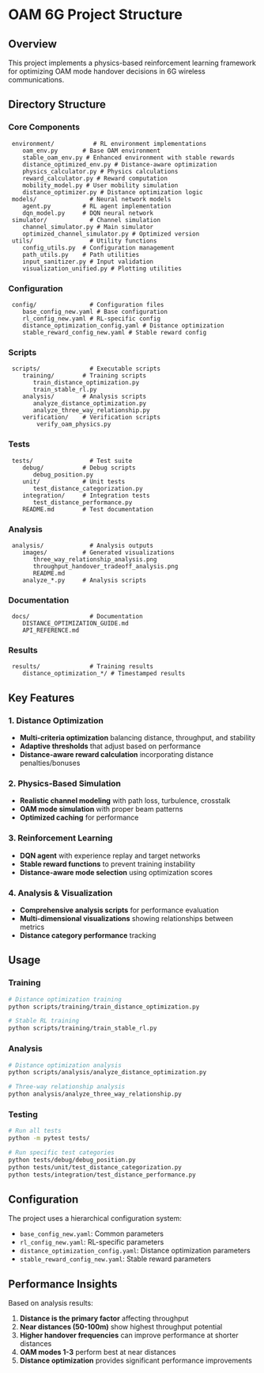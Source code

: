 # OAM 6G Project Structure

## Overview
This project implements a physics-based reinforcement learning framework for optimizing OAM mode handover decisions in 6G wireless communications.

## Directory Structure

### Core Components
```
 environment/           # RL environment implementations
    oam_env.py       # Base OAM environment
    stable_oam_env.py # Enhanced environment with stable rewards
    distance_optimized_env.py # Distance-aware optimization
    physics_calculator.py # Physics calculations
    reward_calculator.py # Reward computation
    mobility_model.py # User mobility simulation
    distance_optimizer.py # Distance optimization logic
 models/               # Neural network models
    agent.py         # RL agent implementation
    dqn_model.py     # DQN neural network
 simulator/            # Channel simulation
    channel_simulator.py # Main simulator
    optimized_channel_simulator.py # Optimized version
 utils/                # Utility functions
    config_utils.py  # Configuration management
    path_utils.py    # Path utilities
    input_sanitizer.py # Input validation
    visualization_unified.py # Plotting utilities
```

### Configuration
```
 config/               # Configuration files
    base_config_new.yaml # Base configuration
    rl_config_new.yaml # RL-specific config
    distance_optimization_config.yaml # Distance optimization
    stable_reward_config_new.yaml # Stable reward config
```

### Scripts
```
 scripts/              # Executable scripts
    training/        # Training scripts
       train_distance_optimization.py
       train_stable_rl.py
    analysis/        # Analysis scripts
       analyze_distance_optimization.py
       analyze_three_way_relationship.py
    verification/    # Verification scripts
        verify_oam_physics.py
```

### Tests
```
 tests/                # Test suite
    debug/           # Debug scripts
       debug_position.py
    unit/            # Unit tests
       test_distance_categorization.py
    integration/     # Integration tests
       test_distance_performance.py
    README.md        # Test documentation
```

### Analysis
```
 analysis/             # Analysis outputs
    images/          # Generated visualizations
       three_way_relationship_analysis.png
       throughput_handover_tradeoff_analysis.png
       README.md
    analyze_*.py     # Analysis scripts
```

### Documentation
```
 docs/                 # Documentation
    DISTANCE_OPTIMIZATION_GUIDE.md
    API_REFERENCE.md
```

### Results
```
 results/              # Training results
    distance_optimization_*/ # Timestamped results
```

## Key Features

### 1. Distance Optimization
- **Multi-criteria optimization** balancing distance, throughput, and stability
- **Adaptive thresholds** that adjust based on performance
- **Distance-aware reward calculation** incorporating distance penalties/bonuses

### 2. Physics-Based Simulation
- **Realistic channel modeling** with path loss, turbulence, crosstalk
- **OAM mode simulation** with proper beam patterns
- **Optimized caching** for performance

### 3. Reinforcement Learning
- **DQN agent** with experience replay and target networks
- **Stable reward functions** to prevent training instability
- **Distance-aware mode selection** using optimization scores

### 4. Analysis & Visualization
- **Comprehensive analysis scripts** for performance evaluation
- **Multi-dimensional visualizations** showing relationships between metrics
- **Distance category performance** tracking

## Usage

### Training
```bash
# Distance optimization training
python scripts/training/train_distance_optimization.py

# Stable RL training
python scripts/training/train_stable_rl.py
```

### Analysis
```bash
# Distance optimization analysis
python scripts/analysis/analyze_distance_optimization.py

# Three-way relationship analysis
python analysis/analyze_three_way_relationship.py
```

### Testing
```bash
# Run all tests
python -m pytest tests/

# Run specific test categories
python tests/debug/debug_position.py
python tests/unit/test_distance_categorization.py
python tests/integration/test_distance_performance.py
```

## Configuration

The project uses a hierarchical configuration system:
- `base_config_new.yaml`: Common parameters
- `rl_config_new.yaml`: RL-specific parameters
- `distance_optimization_config.yaml`: Distance optimization parameters
- `stable_reward_config_new.yaml`: Stable reward parameters

## Performance Insights

Based on analysis results:
1. **Distance is the primary factor** affecting throughput
2. **Near distances (50-100m)** show highest throughput potential
3. **Higher handover frequencies** can improve performance at shorter distances
4. **OAM modes 1-3** perform best at near distances
5. **Distance optimization** provides significant performance improvements 
